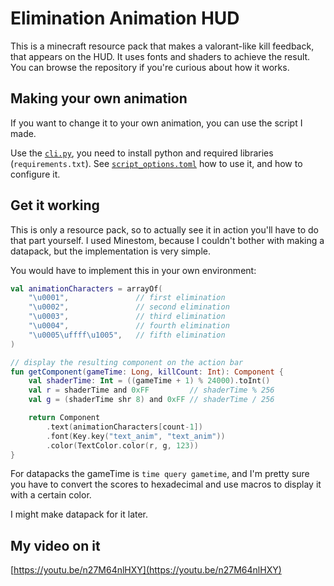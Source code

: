 # Elimination Animation HUD

This is a minecraft resource pack that makes a valorant-like kill feedback, that appears on the HUD. It uses fonts and shaders to achieve the result. You can browse the repository if you're curious about how it works.

## Making your own animation

If you want to change it to your own animation, you can use the script I made.

Use the [`cli.py`](cli.py), you need to install python and required libraries (`requirements.txt`). See [`script_options.toml`](script_options.toml) how to use it, and how to configure it.

## Get it working

This is only a resource pack, so to actually see it in action you'll have to do that part yourself. I used Minestom, because I couldn't bother with making a datapack, but the implementation is very simple.

You would have to implement this in your own environment:

```kotlin
val animationCharacters = arrayOf(
    "\u0001",               // first elimination
    "\u0002",               // second elimination
    "\u0003",               // third elimination
    "\u0004",               // fourth elimination
    "\u0005\uffff\u1005",   // fifth elimination
)

// display the resulting component on the action bar
fun getComponent(gameTime: Long, killCount: Int): Component {
    val shaderTime: Int = ((gameTime + 1) % 24000).toInt()
    val r = shaderTime and 0xFF         // shaderTime % 256
    val g = (shaderTime shr 8) and 0xFF // shaderTime / 256

    return Component
        .text(animationCharacters[count-1])
        .font(Key.key("text_anim", "text_anim"))
        .color(TextColor.color(r, g, 123))
}
```

For datapacks the gameTime is `time query gametime`, and I'm pretty sure you have to convert the scores to hexadecimal and use macros to display it with a certain color.

I might make datapack for it later.

## My video on it

[https://youtu.be/n27M64nlHXY](https://youtu.be/n27M64nlHXY)